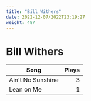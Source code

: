 ```yaml
---
title: "Bill Withers"
date: 2022-12-07/2022T23:19:27
weight: 487
---
```


# Bill Withers

 Song | Plays 
----- | -----:
Ain't No Sunshine | 3
Lean on Me | 1
